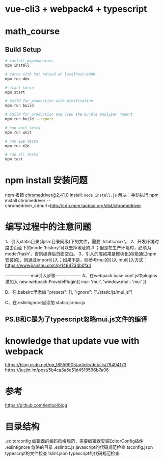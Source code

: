 # vue-cli3 + webpack4 + typescript


# math_course


## Build Setup

``` bash
# install dependencies
npm install

# serve with hot reload at localhost:8080
npm run dev

# start serve
npm start

# build for production with minification
npm run build

# build for production and view the bundle analyzer report
npm run build --report

# run unit tests
npm run unit

# run e2e tests
npm run e2e

# run all tests
npm test
```

# npm install 安装问题
npm 报错 chromedriver@2.41.0 install: `node install.js`
解决：手动执行 npm install chromedriver --chromedriver_cdnurl=http://cdn.npm.taobao.org/dist/chromedriver

# 编写过程中的注意问题
1、引入static目录(与src目录同级)下的文件，需要'./static/xxx'。
2、开发环境时路由页面下的mode:'history'可以去掉地址的 # ；但是在生产环境时，必须为mode:'hash'，否则编译后页面空白。
3、引入的库如果是模块化的(能通过npm安装的)，则通过import引入；如果不是，则参考mui的引入
mui引入方式：https://www.jianshu.com/p/1484734b0fa4

-------------mui引入步骤-------------
A、在webpack.base.conf.js中plugins里加入
new webpack.ProvidePlugin({
    mui: 'mui',
    'window.mui': 'mui'
})

B、在.babelrc里添加
"presets": [],
"ignore": ["./static/js/mui.js"]

C、在.eslintignore里添加
static/js/mui.js

PS.B和C是为了typescript忽略mui.js文件的编译
---------------------------------------

# knowledge that update vue with webpack
https://blog.csdn.net/qq_16559905/article/details/79404173
https://juejin.im/post/5b4ca3a5e51d4519596b7a06

# 参考
https://github.com/lentoo/blog

# 目录结构
.editorconfig 编辑器的编码风格规范，需要编辑器安装EditorConfig插件
.eslintignore 忽略的目录
.eslintrc.js  javascript的代码规范检查
tsconfig.json typescript的文件检查
tslint.json   typescript的代码规范检查
